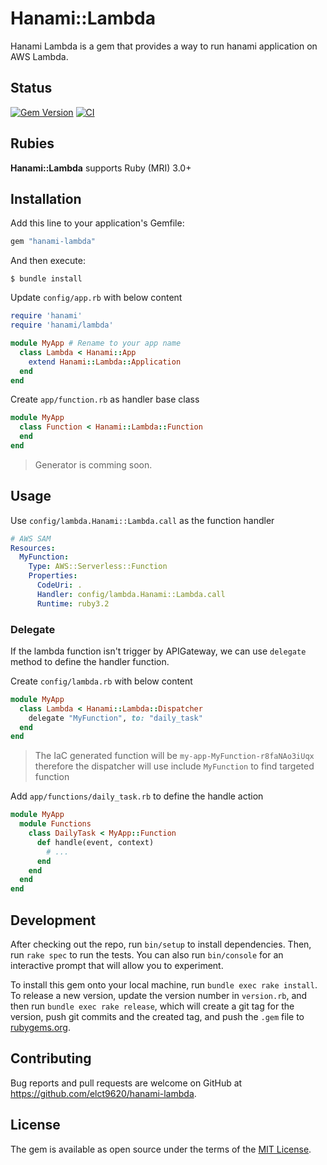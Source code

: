 Hanami::Lambda
===

Hanami Lambda is a gem that provides a way to run hanami application on AWS Lambda.

## Status

[![Gem Version](https://badge.fury.io/rb/hanami-lambda.svg)](https://badge.fury.io/rb/hanami-lambda)
[![CI](https://github.com/elct9620/hanami-lambda/actions/workflows/main.yml/badge.svg)](https://github.com/elct9620/hanami-lambda/actions/workflows/main.yml)

## Rubies

**Hanami::Lambda** supports Ruby (MRI) 3.0+

## Installation

Add this line to your application's Gemfile:

```ruby
gem "hanami-lambda"
```

And then execute:

```
$ bundle install
```

Update `config/app.rb` with below content

```ruby
require 'hanami'
require 'hanami/lambda'

module MyApp # Rename to your app name
  class Lambda < Hanami::App
    extend Hanami::Lambda::Application
  end
end
```

Create `app/function.rb` as handler base class

```ruby
module MyApp
  class Function < Hanami::Lambda::Function
  end
end
```

> Generator is comming soon.

## Usage

Use `config/lambda.Hanami::Lambda.call` as the function handler

```yaml
# AWS SAM
Resources:
  MyFunction:
    Type: AWS::Serverless::Function
    Properties:
      CodeUri: .
      Handler: config/lambda.Hanami::Lambda.call
      Runtime: ruby3.2
```

### Delegate

If the lambda function isn't trigger by APIGateway, we can use `delegate` method to define the handler function.

Create `config/lambda.rb` with below content

```ruby
module MyApp
  class Lambda < Hanami::Lambda::Dispatcher
    delegate "MyFunction", to: "daily_task"
  end
end
```

> The IaC generated function will be `my-app-MyFunction-r8faNAo3iUqx` therefore the dispatcher will use include `MyFunction` to find targeted function

Add `app/functions/daily_task.rb` to define the handle action

```ruby
module MyApp
  module Functions
    class DailyTask < MyApp::Function
      def handle(event, context)
        # ...
      end
    end
  end
end
```

## Development

After checking out the repo, run `bin/setup` to install dependencies. Then, run `rake spec` to run the tests. You can also run `bin/console` for an interactive prompt that will allow you to experiment.

To install this gem onto your local machine, run `bundle exec rake install`. To release a new version, update the version number in `version.rb`, and then run `bundle exec rake release`, which will create a git tag for the version, push git commits and the created tag, and push the `.gem` file to [rubygems.org](https://rubygems.org).

## Contributing

Bug reports and pull requests are welcome on GitHub at https://github.com/elct9620/hanami-lambda.

## License

The gem is available as open source under the terms of the [MIT License](https://opensource.org/licenses/MIT).
